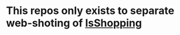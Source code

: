 # This repos only exists to separate web-shoting of [IsShopping](https://github.com/Fasz-kivan/IsShopping)
